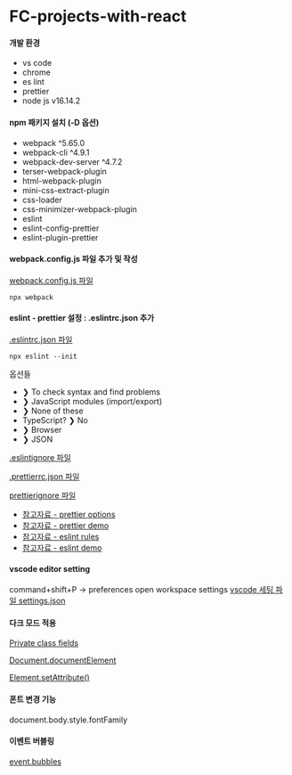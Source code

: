 # FC-projects-with-react

#### 개발 환경

- vs code
- chrome
- es lint
- prettier
- node js v16.14.2

#### npm 패키지 설치 (-D 옵션)

- webpack ^5.65.0
- webpack-cli ^4.9.1
- webpack-dev-server ^4.7.2
- terser-webpack-plugin
- html-webpack-plugin
- mini-css-extract-plugin
- css-loader
- css-minimizer-webpack-plugin
- eslint
- eslint-config-prettier
- eslint-plugin-prettier

#### webpack.config.js 파일 추가 및 작성

[webpack.config.js 파일 ](./webpack.config.js)

```Shell
npx webpack
```

#### eslint - prettier 설정 : .eslintrc.json 추가

[.eslintrc.json 파일](./.eslintrc.json)

```Shell
npx eslint --init
```

옵션들

- ❯ To check syntax and find problems
- ❯ JavaScript modules (import/export)
- ❯ None of these
- TypeScript? ❯ No
- ❯ Browser
- ❯ JSON

[.eslintignore 파일](./.eslintignore)

[.prettierrc.json 파일](./.prettierrc.json)

[prettierignore 파일](./.prettierignore)

- [참고자료 - prettier options](https://prettier.io/docs/en/options.html)
- [참고자료 - prettier demo ](https://prettier.io/playground/)
- [참고자료 - eslint rules ](https://eslint.org/docs/latest/rules/)
- [참고자료 - eslint demo](https://eslint.org/play/)

#### vscode editor setting

command+shift+P -> preferences open workspace settings
[vscode 세팅 파일 settings.json](./.vscode/settings.json)

#### 다크 모드 적용

[Private class fields](https://developer.mozilla.org/ko/docs/Web/JavaScript/Reference/Classes/Private_class_fields)

[Document.documentElement](https://developer.mozilla.org/ko/docs/Web/API/Document/documentElement)

[Element.setAttribute()](https://developer.mozilla.org/en-US/docs/Web/API/Element/setAttribute)

#### 폰트 변경 기능

document.body.style.fontFamily

#### 이벤트 버블링

[event.bubbles](https://developer.mozilla.org/ko/docs/Web/API/Event/bubbles)
